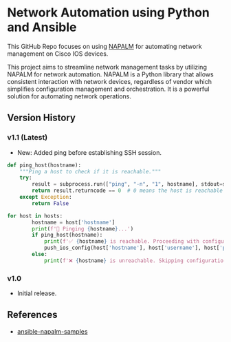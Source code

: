 # Network Automation using Python and Ansible
This GitHub Repo focuses on using [NAPALM](https://github.com/napalm-automation/napalm) for automating network management on Cisco IOS devices.

This project aims to streamline network management tasks by utilizing NAPALM for network automation. NAPALM is a Python library that allows consistent interaction with network devices, regardless of vendor which simplifies configuration management and orchestration. It is a powerful solution for automating network operations.

## Version History

### v1.1 (Latest)
- New: Added ping before establishing SSH session.

```python
def ping_host(hostname):
    """Ping a host to check if it is reachable."""
    try:
        result = subprocess.run(["ping", "-n", "1", hostname], stdout=subprocess.DEVNULL, stderr=subprocess.DEVNULL)
        return result.returncode == 0  # 0 means the host is reachable
    except Exception:
        return False

for host in hosts:
        hostname = host['hostname']
        print(f'🔎 Pinging {hostname}...')
        if ping_host(hostname):
            print(f'✅ {hostname} is reachable. Proceeding with configuration...')
            push_ios_config(host['hostname'], host['username'], host['password'], config_commands)
        else:
            print(f'❌ {hostname} is unreachable. Skipping configuration.')
```
### v1.0
- Initial release.

## References

- [ansible-napalm-samples](https://github.com/network-automation/ansible-napalm-samples)
